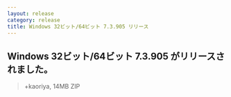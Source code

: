 ```yaml
---
layout: release
category: release
title: Windows 32ビット/64ビット 7.3.905 リリース
---
```

## Windows 32ビット/64ビット 7.3.905 がリリースされました。

> +kaoriya, 14MB ZIP
